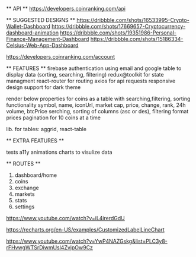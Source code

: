 ** API **
https://developers.coinranking.com/api

** SUGGESTED DESIGNS **
https://dribbble.com/shots/16533995-Crypto-Wallet-Dashboard
https://dribbble.com/shots/17669657-Cryptocurrency-dashboard-animation
https://dribbble.com/shots/19351986-Personal-Finance-Management-Dashboard
https://dribbble.com/shots/15186334-Celsius-Web-App-Dashboard

https://developers.coinranking.com/account

** FEATURES **
firebase authentication using email and google
table to display data (sorting, searching, filtering)
redux@toolkit for state managment
react-router for routing
axios for api requests
responsive design
support for dark theme

render below properties for coins as a table with searching,filtering, sorting functionality
symbol, name, iconUrl, market cap, price, change, rank, 24h volume, btcPrice
serching, sorting of columns (asc or des), filtering
format prices
pagination for 10 coins at a time

lib. for tables: aggrid, react-table

** EXTRA FEATURES **

tests
a11y
animations
charts to visulize data

** ROUTES **

1. dashboard/home
2. coins
3. exchange
4. markets
5. stats
6. settings

<!-- rechart -->
https://www.youtube.com/watch?v=iL4irerdGdU

https://recharts.org/en-US/examples/CustomizedLabelLineChart

https://www.youtube.com/watch?v=YwP4NAZGskg&list=PLC3y8-rFHvwgWTSrDiwmUsl4ZvipOw9Cz
